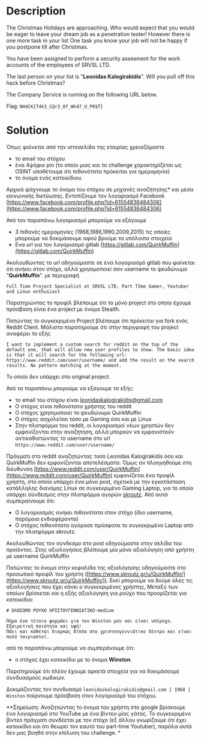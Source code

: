 # Description

The Christmas Holidays are approaching. Who would expect that you would be eager to leave your dream job as a penetration tester!
However there is one more task in your list One task you know your job will not be happy if you postpone till after Christmas.

You have been assigned to perform a security assesment for the work accounts of the employees of SRVSL  LTD.

The last person on your list is "**Leonidas  Kalogirakidis**".
Will you pull off this hack before Christmas?

The Company Service is running on the following URL below.

<!-- Screenshot of service -->

Flag: `NH4CK{T4k3_C@r3_0f_Wh47_U_P0$T} `

# Solution
Όπως φαίνεται από την ιστοσελίδα της εταιρίας χρειαζόμαστε
- το email του στόχου
- ένα 4ψήφιο pin (το οποίο μιας και το challenge χαρακτηρίζεται ως OSINT υποθέτουμε ότι πιθανότατα πρόκειται για ημερομηνία)
- το όνομα ενός κατοικίδιου.

Αρχικά ψάχνουμε το όνομα του στόχου σε μηχανές αναζήτησης\* και μέσα κοινωνικής δικτύωσης.
Εντοπίζουμε τον λογαριασμό Facebook [https://www.facebook.com/profile.php?id=61554836484306](https://www.facebook.com/profile.php?id=61554836484306)

Από τον παραπάνω λογαριασμό μπορούμε να εξάγουμε
- 3 πιθανές ημερομηνίες (1968,1986,1990,2009,2015) τις οποίες μπορούμε να δοκιμάσουμε αφού βρούμε τα υπόλοιπα στοιχεία
- Ενα url για τον λογαριασμό gitlab [https://gitlab.com/QuirkMuffin](https://gitlab.com/QuirkMuffin)

Ακολουθώντας το url οδηγούμαστε σε ένα λογαριασμό gitlab που φαίνεται ότι ανήκει στον στόχο, αλλά χρησιμοποιεί σαν username το ψευδώνυμο "**QuirkMuffin**".
με περιγραφή
```
Full Time Project Specialist at SRVSL LTD, Part TIme Gamer, Youtuber and Linux enthusiast
```

Παρατηρώντας το προφίλ βλέπουμε ότι το μόνο prοject στο οποίο έχουμε πρόσβαση είναι ένα project με όνομα Stealth.

Πατώντας το συγκεκριμένο Project βλέπουμε ότι πρόκειται για fork ενός Reddit Client. Μάλιστα παρατηρούμε ότι στην περιγραφή του project αναφέρει το εξής
```
I want to implement a custom search for reddit on the top of the default one, that will allow new user profiles to show. The basic idea is that it will search for the following url: https://www.reddit.com/user/username/ and add the result on the search results. No pattern matching at the moment.
```
Το οποίο δεν υπάρχει στο original project.


Από τα παραπάνω μπορούμε να εξάγουμε τα εξής:

- το email του στόχου είναι leonidaskalogirakidis@gmail.com
- Ο στόχος είναι πιθανότατα χρήστης του reddit
- Ο στόχος χρησιμοποιεί το ψευδώνυμο QuirkMuffin
- Ο στόχος ασχολείται τόσο με Gaming όσο και με Linux
- Στην πλατφόρμα του reddit, οι λογαριασμοί νέων χρηστών δεν εμφανίζονται στην αναζήτηση, αλλά μπορούν να εμφανιστούν αντικαθιστώντας το username στο url `https://www.reddit.com/user/username/`

Πράγματι στο reddit αναζητώντας τοσο Leonidas Kalogirakidis όσο και QuirkMuffin δεν εμφανίζονται αποτελέσματα. Όμως αν πλοηγηθούμε στη διέυθυνση [https://www.reddit.com/user/QuirkMuffin](https://www.reddit.com/user/QuirkMuffin) εμφανίζεται ένα προφίλ χρήστη, στο οποίο υπάρχει ένα μόνο post, σχετικά με την εγκατάσταση κατάλληλης διανόμης Linux σε συγκεκριμένο Gaming Laptop, για το οποίο υπάρχει σύνδεσμος στην πλατφόρμα αγορών [skroutz](https://www.skroutz.gr/s/42799863/MSI-Cyborg-15-A12VF-271XPL-15-6-FHD-144Hz-i7-12650H-16GB-512GB-SSD-GeForce-RTX-4060-No-OS-US-Keyboard.html).
Από αυτά συμπεραίνουμε ότι:
- Ο λογαριασμός ανήκει πιθανότατα στον στόχο (ίδιο username, παρόμοια ενδιαφέροντα)
- Ο στόχος πιθανότατα αγόρασε πρόσφατα το συγκεκριμένο Laptop από την πλατφόρμα skroutz.

Ακολουθώντας τον σύνδεσμο στο post οδηγούμαστε στην σελίδα του προϊόντος. Στης αξιολογήσεις βλέπουμε μία μόνο αξιολόγηση από χρήστη με username QuirkMuffin

Πατώντας το όνομα στην κεφαλίδα της αξιολόγησης οδηγούμαστε στο προσωπικό προφίλ του χρήστη ([https://www.skroutz.gr/u/QuirkMuffin/](https://www.skroutz.gr/u/QuirkMuffin/)). Εκεί μπορούμε να δούμε όλες τις αξιολογήσεις που έχει κάνει ο συγκεκριμένος χρήστης, Μεταξύ των οποίων βρίσκεται και η εξής αξιολόγηση για ρούχο που προορίζεται για κατοικίδια:

```
# ΟΛΟΣΩΜΟ ΡΟΥΧΟ ΧΡΙΣΤΟΥΓΕΝΝΙΑΤΙΚΟ-medium

Πήρα ένα τέτοιο φορμάκι για τον Winston μου και είναι υπέροχο.
Εξαιρετική ποιότητα και υφή!
Πάει και κάθεται διαρκώς δίπλα στο χριστουγεννιάτικο δέντρο και είναι πολύ ταιριαστοί.
```

από το παραπάνω μπορούμε να συμπεράνουμε ότι:
- ο στόχος έχει κατοικίδιο με το όνομα **Winston**.

Παρατηρούμε ότι πλέον έχουμε αρκετά στοιχεία για να δοκιμάσουμε συνδυασμούς κωδικών.

Δοκιμάζοντας τον συνδυασμό `leonidaskalogirakidis@gmail.com | 1968 | Winston` παίρνουμε πρόσβαση στον λογαριασμό του στόχου.

*\*Σημείωση: Αναζητώντας το όνομα του χρήστη στο google βρίσκουμε ένα λογαριασμό στο YouTube με ένα βίντεο μίας γάτας. Το συγκεκριμένο βίντεο πράγματι συνδέεται με τον στόχο (εξ άλλου γνωρίζουμε ότι έχει κατοικίδιο και ότι θεωρεί τον εαυτό του part-time Youtuber), παρόλα αυτά δεν μας βοηθά στην επίλυση του challenge.
*

